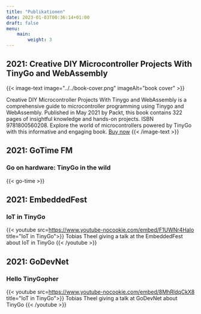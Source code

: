 ```yaml
---
title: "Publikationen"
date: 2023-01-03T00:36:14+01:00
draft: false
menu:
    main:
        weight: 3
---
```


## 2021: Creative DIY Microcontroller Projects With TinyGo and WebAssembly

{{< image-text image="../../book-cover.png" imageAlt="book cover" >}}

Creative DIY Microcontroller Projects With Tinygo and WebAssembly is a comprehensive guide to microcontroller programming using Tinygo and WebAssembly. Published in May 2021 by Packt, this book contains 322 pages of insightful knowledge and hands-on projects. ISBN 9781800560208. Explore the world of microcontrollers powered by TinyGo with this informative and engaging book. [Buy now](https://www.packtpub.com/product/creative-diy-microcontroller-projects-with-tinygo-and-webassembly/9781800560208)
{{< /image-text >}}

## 2021: GoTime FM 

### Go on hardware: TinyGo in the wild

{{< go-time >}}

## 2021: EmbeddedFest

### IoT in TinyGo

{{< youtube src=https://www.youtube-nocookie.com/embed/F1UWNr4HaIo title="IoT in TinyGo">}}
Tobias Theel giving a talk at the EmbeddedFest about IoT in TinyGo
{{< /youtube >}}

## 2021: GoDevNet

### Hello TinyGopher

{{< youtube src=https://www.youtube-nocookie.com/embed/8MhRldqCkX8 title="IoT in TinyGo">}}
Tobias Theel giving a talk at GoDevNet about TinyGo
{{< /youtube >}}
